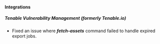 
#### Integrations

##### Tenable Vulnerability Management (formerly Tenable.io)

- Fixed an issue where ***fetch-assets*** command failed to handle expired export jobs.
